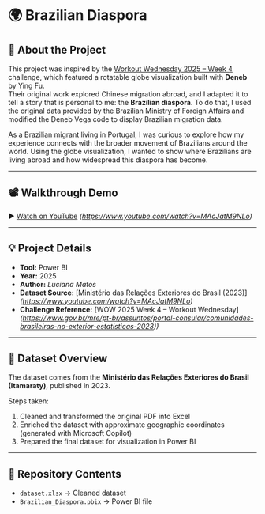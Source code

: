 # 🌍 Brazilian Diaspora

## 📖 About the Project
This project was inspired by the [Workout Wednesday 2025 – Week 4](https://workout-wednesday.com/) challenge, which featured a rotatable globe visualization built with **Deneb** by Ying Fu.  
Their original work explored Chinese migration abroad, and I adapted it to tell a story that is personal to me: the **Brazilian diaspora**. To do that, I used the original data provided by the Brazilian Ministry of Foreign Affairs and modified the Deneb Vega code to display Brazilian migration data.

As a Brazilian migrant living in Portugal, I was curious to explore how my experience connects with the broader movement of Brazilians around the world. Using the globe visualization, I wanted to show where Brazilians are living abroad and how widespread this diaspora has become.  

---
## 📽️ Walkthrough Demo
▶️ [Watch on YouTube](#) *(https://www.youtube.com/watch?v=MAcJatM9NLo)*

---

## 💡 Project Details
- **Tool:** Power BI  
- **Year:** 2025  
- **Author:** *Luciana Matos*  
- **Dataset Source:** [Ministério das Relações Exteriores do Brasil (2023)] *(https://www.youtube.com/watch?v=MAcJatM9NLo)*
- **Challenge Reference:** [WOW 2025 Week 4 – Workout Wednesday] *(https://www.gov.br/mre/pt-br/assuntos/portal-consular/comunidades-brasileiras-no-exterior-estatisticas-2023))*
---

## 📁 Dataset Overview
The dataset comes from the **Ministério das Relações Exteriores do Brasil (Itamaraty)**, published in 2023.  

Steps taken:
1. Cleaned and transformed the original PDF into Excel  
2. Enriched the dataset with approximate geographic coordinates (generated with Microsoft Copilot)  
3. Prepared the final dataset for visualization in Power BI  

---

## 📌 Repository Contents
- `dataset.xlsx` → Cleaned dataset  
- `Brazilian_Diaspora.pbix` → Power BI file  


